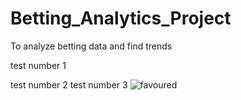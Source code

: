 # Betting_Analytics_Project
To analyze betting data and find trends


test number 1

test number 2
test number 3
![favoured](https://github.com/dadario10/Betting_Analytics_Project/assets/130175420/c8d679f8-5361-49e0-82fb-02d0977fcebf)
